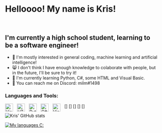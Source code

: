 # Helloooo! My name is Kris! 
<br />

## I'm currently a high school student, learning to be a software engineer!

-  🎃  I'm mostly interested in general coding, machine learning and artificial intelligence!
-  😸  I don't think I have enough knowledge to colaborate with people, but in the future, I'll be sure to try it!
-  🤖  I'm currently learning Python, C#, some HTML and Visual Basic.
-  🥰  You can reach me on Discord: milm#1498

### Languages and Tools:

[<img align="left" alt="Visual Studio Code" width="26px" src="https://cdn.jsdelivr.net/gh/devicons/devicon/icons/vscode/vscode-original.svg" style="padding-right:10px;" />]
[<img align="left" alt="HTML5" width="26px" src="https://cdn.jsdelivr.net/gh/devicons/devicon/icons/html5/html5-original.svg" style="padding-right:10px;" />]
[<img align="left" alt="Python" width="26px" src="https://cdn.jsdelivr.net/gh/devicons/devicon/icons/python/python-original.svg" style="padding-right:10px;" />]
[<img align="left" alt="C#" width="26px" src="https://cdn.jsdelivr.net/gh/devicons/devicon/icons/csharp/csharp-original.svg" style="padding-right:10px;" />]
[<img align="left" alt="Visual Basic" width="26px" src="https://1000logos.net/wp-content/uploads/2020/08/Visual-Studio-Logo.png" style="padding-right:10px;" />]
<br />

![Kris' GitHub stats](https://github-readme-stats.vercel.app/api?username=mmiillmm&show_icons=true&theme=tokyonight)
<br />

[![My languages C:](https://github-readme-stats.vercel.app/api/top-langs/?username=mmiillmm&layout=compact)](https://github.com/mmiillmm/github-readme-stats)

